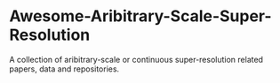 # Awesome-Aribitrary-Scale-Super-Resolution
A collection of aribitrary-scale or continuous super-resolution related papers, data and repositories.
